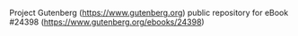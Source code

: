 Project Gutenberg (https://www.gutenberg.org) public repository for eBook #24398 (https://www.gutenberg.org/ebooks/24398)
